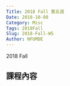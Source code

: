 ```yaml
---
Title: 2018 Fall 第五週
Date: 2018-10-08
Category: Misc
Tags: 2018Fall
Slug: 2018-Fall-W5
Author: NFUMDE
---
```


2018 Fall 

<!-- PELICAN_END_SUMMARY -->

課程內容
----



